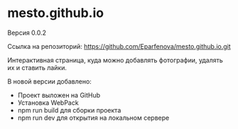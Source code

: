 # mesto.github.io

  Версия 0.0.2
  
  Ссылка на репозиторий: https://github.com/Eparfenova/mesto.github.io.git

  Интерактивная страница, куда можно добавлять фотографии, удалять их и ставить лайки.

  В новой версии добавлено:
  - Проект выложен на GitHub
  - Установка WebPack
  - npm run build для сборки проекта
  - npm run dev для открытия на локальном сервере
